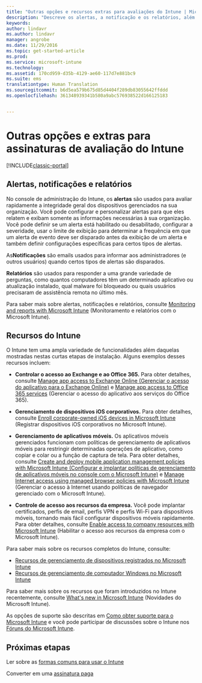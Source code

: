 ```yaml
---
title: "Outras opções e recursos extras para avaliações do Intune | Microsoft Docs"
description: "Descreve os alertas, a notificação e os relatórios, além das funcionalidades gerais do Intune sobre as quais você precisa saber ao se inscrever para uma avaliação gratuita de 30 dias do Intune"
keywords: 
author: lindavr
ms.author: lindavr
manager: angrobe
ms.date: 11/29/2016
ms.topic: get-started-article
ms.prod: 
ms.service: microsoft-intune
ms.technology: 
ms.assetid: 170cd959-d35b-4129-ae60-117d7e881bc9
ms.suite: ems
translationtype: Human Translation
ms.sourcegitcommit: b6d5ea579b675d85d4404f289db83055642ffddd
ms.openlocfilehash: 361348939341b580a9abc576938522d166125183


---
```


# <a name="other-options-and-extras-for-intune-evaluation-subscriptions"></a>Outras opções e extras para assinaturas de avaliação do Intune

[!INCLUDE[classic-portal](../includes/classic-portal.md)]

## <a name="alerts-notifications-and-reports"></a>Alertas, notificações e relatórios
No console de administração do Intune, os **alertas** são usados para avaliar rapidamente a integridade geral dos dispositivos gerenciados na sua organização. Você pode configurar e personalizar alertas para que eles relatem e exibam somente as informações necessárias à sua organização. Você pode definir se um alerta está habilitado ou desabilitado, configurar a severidade, usar o limite de exibição para determinar a frequência em que um alerta de evento deve ser disparado antes da exibição de um alerta e também definir configurações específicas para certos tipos de alertas.

As**Notificações** são emails usados para informar aos administradores (e outros usuários) quando certos tipos de alertas são disparados.

**Relatórios** são usados para responder a uma grande variedade de perguntas, como quantos computadores têm um determinado aplicativo ou atualização instalado, qual malware foi bloqueado ou quais usuários precisaram de assistência remota no último mês.

Para saber mais sobre alertas, notificações e relatórios, consulte [Monitoring and reports with Microsoft Intune](/Intune/Deploy-Use/monitoring-and-reports-with-microsoft-intune) (Monitoramento e relatórios com o Microsoft Intune).

## <a name="intune-capabilities"></a>Recursos do Intune
O Intune tem uma ampla variedade de funcionalidades além daquelas mostradas nestas curtas etapas de instalação. Alguns exemplos desses recursos incluem:

-   **Controlar o acesso ao Exchange e ao Office 365.** Para obter detalhes, consulte [Manage app access to Exchange Online (Gerenciar o acesso do aplicativo para o Exchange Online)](https://docs.microsoft.com/en-us/intune/deploy-use/restrict-access-to-email-and-o365-services-with-microsoft-intune) e [Manage app access to Office 365 services](https://docs.microsoft.com/en-us/intune/deploy-use/restrict-access-to-email-and-o365-services-with-microsoft-intune) (Gerenciar o acesso do aplicativo aos serviços do Office 365).

-   **Gerenciamento de dispositivos iOS corporativos.** Para obter detalhes, consulte [Enroll corporate-owned iOS devices in Microsoft Intune](/Intune/Deploy-Use/enroll-corporate-owned-ios-devices-in-microsoft-intune) (Registrar dispositivos iOS corporativos no Microsoft Intune).

-   **Gerenciamento de aplicativos móveis.** Os aplicativos móveis gerenciados funcionam com políticas de gerenciamento de aplicativos móveis para restringir determinadas operações de aplicativo, como copiar e colar ou a função de captura de tela. Para obter detalhes, consulte [Create and deploy mobile application management policies with Microsoft Intune (Configurar e implantar políticas de gerenciamento de aplicativos móveis no console com o Microsoft Intune)](/Intune/Deploy-Use/create-and-deploy-mobile-app-management-policies-with-microsoft-intune) e [Manage Internet access using managed browser policies with Microsoft Intune](/Intune/Deploy-Use/manage-internet-access-using-managed-browser-policies) (Gerenciar o acesso à Internet usando políticas de navegador gerenciado com o Microsoft Intune).

-   **Controle de acesso aos recursos da empresa.** Você pode implantar certificados, perfis de email, perfis VPN e perfis Wi-Fi para dispositivos móveis, tornando mais fácil configurar dispositivos móveis rapidamente. Para obter detalhes, consulte [Enable access to company resources with Microsoft Intune](/Intune/Deploy-Use/enable-access-to-company-resources-with-microsoft-intune) (Habilitar o acesso aos recursos da empresa com o Microsoft Intune).

Para saber mais sobre os recursos completos do Intune, consulte:
- [Recursos de gerenciamento de dispositivos registrados no Microsoft Intune](/intune/get-started/mobile-device-management-capabilities-in-microsoft-intune)
- [Recursos de gerenciamento de computador Windows no Microsoft Intune](/intune/get-started/windows-pc-management-capabilities-in-microsoft-intune)

Para saber mais sobre os recursos que foram introduzidos no Intune recentemente, consulte [What's new in Microsoft Intune](/Intune/Deploy-Use/whats-new-in-microsoft-intune) (Novidades do Microsoft Intune).

As opções de suporte são descritas em [Como obter suporte para o Microsoft Intune](/Intune/Troubleshoot/how-to-get-support-for-microsoft-intune) e você pode participar de discussões sobre o Intune nos [Fóruns do Microsoft Intune](https://social.technet.microsoft.com/Forums/en-US/home?forum=microsoftintuneprod).

## <a name="next-steps"></a>Próximas etapas
Ler sobre as [formas comuns para usar o Intune](common-ways-to-use-intune.md)

Converter em uma [assinatura paga](get-started-with-a-30-day-trial-of-microsoft-intune-step-7.md)



<!--HONumber=Dec16_HO2-->


